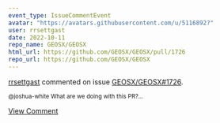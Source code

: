 ```yaml
---
event_type: IssueCommentEvent
avatar: "https://avatars.githubusercontent.com/u/5116892?"
user: rrsettgast
date: 2022-10-11
repo_name: GEOSX/GEOSX
html_url: https://github.com/GEOSX/GEOSX/pull/1726
repo_url: https://github.com/GEOSX/GEOSX
---
```


<a href='https://github.com/rrsettgast' target='_blank'>rrsettgast</a> commented on issue <a href='https://github.com/GEOSX/GEOSX/pull/1726' target='_blank'>GEOSX/GEOSX#1726</a>.

<small>@joshua-white What are we doing with this PR?...</small>

<a href='https://github.com/GEOSX/GEOSX/pull/1726' target='_blank'>View Comment</a>